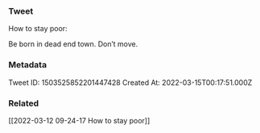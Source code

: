 ### Tweet
How to stay poor:

Be born in dead end town.
Don’t move.

### Metadata
Tweet ID: 1503525852201447428
Created At: 2022-03-15T00:17:51.000Z

### Related
[[2022-03-12 09-24-17 How to stay poor]]

